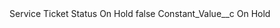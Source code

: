 <?xml version="1.0" encoding="UTF-8"?>
<CustomMetadata xmlns="http://soap.sforce.com/2006/04/metadata" xmlns:xsi="http://www.w3.org/2001/XMLSchema-instance" xmlns:xsd="http://www.w3.org/2001/XMLSchema">
    <label>Service Ticket Status On Hold</label>
    <protected>false</protected>
    <values>
        <field>Constant_Value__c</field>
        <value xsi:type="xsd:string">On Hold</value>
    </values>
</CustomMetadata>
